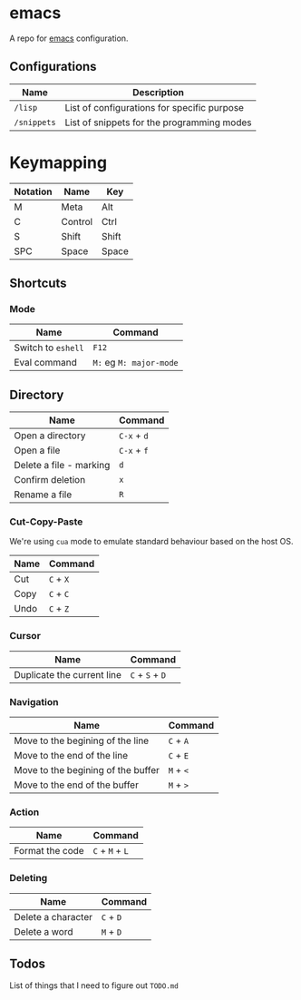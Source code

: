 # emacs

A repo for [emacs](https://www.gnu.org/software/emacs/) configuration.

## Configurations

| Name | Description |
|------|-------------|
|`/lisp`| List of configurations for specific purpose |
|`/snippets`| List of snippets for the programming modes |

# Keymapping

| Notation | Name | 	Key |
|----------|---------|------|
| M | Meta | Alt |
| C | Control |	Ctrl |
| S | Shift | Shift |
| SPC | Space | Space |


## Shortcuts

### Mode

| Name | Command |
|------|---------|
| Switch to `eshell` | `F12` |
| Eval command | `M:` eg `M: major-mode`|

## Directory

| Name | Command |
|------|---------|
| Open a directory | `C-x` + `d` |
| Open a file | `C-x` + `f` |
| Delete a file - marking| `d` |
| Confirm deletion | `x` | 
| Rename a file | `R` |



### Cut-Copy-Paste

We're using `cua` mode to emulate standard behaviour based on the host OS.

| Name | Command |
|------|---------|
| Cut | `C` + `X` |
| Copy | `C` + `C` |
| Undo | `C` + `Z` |

### Cursor

| Name | Command |
|------|---------|
| Duplicate the current line | `C` + `S` + `D` |

### Navigation

| Name | Command |
|------|---------|
| Move to the begining of the line | `C` + `A` |
| Move to the end of the line | `C` + `E` |
| Move to the begining of the buffer | `M` + `<` |
| Move to the end of the buffer | `M` + `>` |

### Action

| Name | Command |
|------|---------|
| Format the code | `C` + `M` + `L`|


### Deleting

| Name | Command |
|------|---------|
| Delete a character | `C` + `D` |
| Delete a word | `M` + `D` |



## Todos

List of things that I need to figure out `TODO.md`
